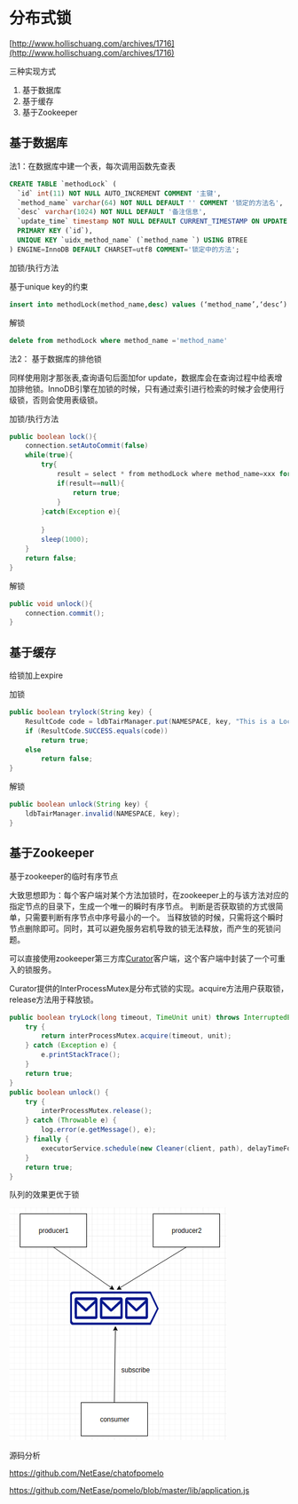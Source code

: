 # 分布式锁

[http://www.hollischuang.com/archives/1716](http://www.hollischuang.com/archives/1716)

三种实现方式

1. 基于数据库
2. 基于缓存
3. 基于Zookeeper

## 基于数据库

法1：在数据库中建一个表，每次调用函数先查表

```sql
CREATE TABLE `methodLock` (
  `id` int(11) NOT NULL AUTO_INCREMENT COMMENT '主键',
  `method_name` varchar(64) NOT NULL DEFAULT '' COMMENT '锁定的方法名',
  `desc` varchar(1024) NOT NULL DEFAULT '备注信息',
  `update_time` timestamp NOT NULL DEFAULT CURRENT_TIMESTAMP ON UPDATE CURRENT_TIMESTAMP COMMENT '保存数据时间，自动生成',
  PRIMARY KEY (`id`),
  UNIQUE KEY `uidx_method_name` (`method_name `) USING BTREE
) ENGINE=InnoDB DEFAULT CHARSET=utf8 COMMENT='锁定中的方法';
```

加锁/执行方法

基于unique key的约束

```sql
insert into methodLock(method_name,desc) values (‘method_name’,‘desc’)
```

解锁

```sql
delete from methodLock where method_name ='method_name'
```

法2： 基于数据库的排他锁

同样使用刚才那张表,查询语句后面加for update，数据库会在查询过程中给表增加排他锁。InnoDB引擎在加锁的时候，只有通过索引进行检索的时候才会使用行级锁，否则会使用表级锁。

加锁/执行方法

```java
public boolean lock(){
    connection.setAutoCommit(false)
    while(true){
        try{
            result = select * from methodLock where method_name=xxx for update;
            if(result==null){
                return true;
            }
        }catch(Exception e){

        }
        sleep(1000);
    }
    return false;
}
```

解锁

```java
public void unlock(){
    connection.commit();
}
```

## 基于缓存

给锁加上expire

加锁

```java
public boolean trylock(String key) {
    ResultCode code = ldbTairManager.put(NAMESPACE, key, "This is a Lock.", 2, 0);
    if (ResultCode.SUCCESS.equals(code))
        return true;
    else
        return false;
}
```

解锁

```java
public boolean unlock(String key) {
    ldbTairManager.invalid(NAMESPACE, key);
}
```

## 基于Zookeeper

基于zookeeper的临时有序节点

大致思想即为：每个客户端对某个方法加锁时，在zookeeper上的与该方法对应的指定节点的目录下，生成一个唯一的瞬时有序节点。 判断是否获取锁的方式很简单，只需要判断有序节点中序号最小的一个。 当释放锁的时候，只需将这个瞬时节点删除即可。同时，其可以避免服务宕机导致的锁无法释放，而产生的死锁问题。

可以直接使用zookeeper第三方库[Curator](https://curator.apache.org/)客户端，这个客户端中封装了一个可重入的锁服务。

Curator提供的InterProcessMutex是分布式锁的实现。acquire方法用户获取锁，release方法用于释放锁。

```java
public boolean tryLock(long timeout, TimeUnit unit) throws InterruptedException {
    try {
        return interProcessMutex.acquire(timeout, unit);
    } catch (Exception e) {
        e.printStackTrace();
    }
    return true;
}
public boolean unlock() {
    try {
        interProcessMutex.release();
    } catch (Throwable e) {
        log.error(e.getMessage(), e);
    } finally {
        executorService.schedule(new Cleaner(client, path), delayTimeForClean, TimeUnit.MILLISECONDS);
    }
    return true;
}
```

队列的效果更优于锁

![](/assets/producer_consumer.png)



源码分析

https://github.com/NetEase/chatofpomelo

https://github.com/NetEase/pomelo/blob/master/lib/application.js

